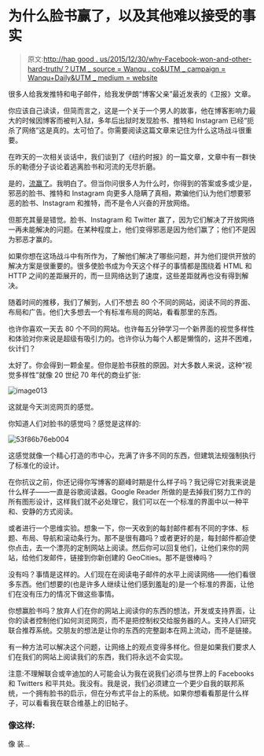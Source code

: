 # 为什么脸书赢了，以及其他难以接受的事实

> 原文:[http://hap good . us/2015/12/30/why-Facebook-won-and-other-hard-truth/？UTM _ source = Wanqu . co&UTM _ campaign = Wanqu+Daily&UTM _ medium = website](http://hapgood.us/2015/12/30/why-facebook-won-and-other-hard-truths/?utm_source=wanqu.co&utm_campaign=Wanqu+Daily&utm_medium=website)

很多人给我发推特和电子邮件，给我发伊朗“博客父亲”最近发表的《卫报》文章。

你应该自己读读，但简而言之，这是一个关于一个男人的故事，他在博客影响力最大的时候因博客而被判入狱，多年后出狱时发现脸书、推特和 Instagram 已经“扼杀了网络”这是真的。太可怕了。你需要阅读这篇文章来记住为什么这场战斗很重要。

在昨天的一次相关谈话中，我们谈到了《纽约时报》的一篇文章，文章中有一群快乐的勒德分子谈论着逃离脸书和河流的无尽折磨。

是的，[流赢了](https://hapgood.us/2015/10/17/the-garden-and-the-stream-a-technopastoral/)。我明白了。但当你问很多人为什么时，你得到的答案或多或少是，邪恶的脸书、推特和 Instagram 向更多人隐瞒了真相，欺骗他们认为他们想要邪恶的脸书、Instagram 和推特，而不是令人兴奋的开放网络。

但那充其量是错觉。脸书、Instagram 和 Twitter 赢了，因为它们解决了开放网络一再未能解决的问题。在某种程度上，他们变得邪恶是因为他们赢了；他们不是因为邪恶才赢的。

如果你想在这场战斗中有所作为，了解他们解决了哪些问题，并为他们提供开放的解决方案是很重要的。很多使脸书成为今天这个样子的事情都是围绕着 HTML 和 HTTP 之间的差距展开的，而一旦网络达到了速度，这些差距就再也没有得到解决。

随着时间的推移，我们了解到，人们不想去 80 个不同的网站，阅读不同的界面、布局和广告。他们大多想去一个有标准布局的网站，看看那里的东西。

也许你喜欢一天去 80 个不同的网站。也许每五分钟学习一个新界面的视觉多样性和体验对你来说是超级有吸引力的。也许你认为每个人都是懒惰的，这并不困难，伙计们？

太好了。你会得到一颗金星。但你是脸书获胜的原因。对大多数人来说，这种“视觉多样性”就像 20 世纪 70 年代的商业扩张:

![image013](../Images/e592b3611044d1804223db20fbfc1a9d.png)

这就是今天浏览网页的感觉。

你知道人们对脸书的感觉吗？感觉是这样的:

![53f86b76eb004](../Images/2d6bccb7d9f1c430e6722467ac45ef66.png)

这感觉就像一个精心打造的市中心，充满了许多不同的东西，但建筑法规强制执行了标准化的设计。

在你抗议之前，你还记得你写博客的巅峰时期是什么样子吗？我记得它对我来说是什么样子——一直是谷歌阅读器。Google Reader 所做的是去掉我们努力工作的所有图形设计，这样我们就不必处理它，我们可以在一个标准的界面中以一种平和、安静的方式阅读。

或者进行一个思维实验。想象一下，你一天收到的每封邮件都有不同的字体、标题、布局、导航和滚动条行为。那不是很有趣吗？或者更好的是，每封邮件都迫使你点击，去一个漂亮的定制网站上阅读。然后你可以回复他们，让他们来你的网站，给他们发邮件，链接到你新创建的 GeoCities。那不是很棒吗？

没有吗？事情是这样的。人们现在在阅读电子邮件的水平上阅读网络——他们看很多东西。他们想要的(也是许多人继续让他们感到羞耻的)是一个标准的界面，让他们在没有压力的情况下做这些事情。

你想赢脸书吗？放弃人们在你的网站上阅读你的东西的想法，开发或支持界面，让你的读者控制他们如何浏览网页，而不是把控制权交给服务器的人。支持人们研究联合推荐系统。交朋友的想法是让你的东西的完整副本在网上流动，而不是链接。

有一种方法可以解决这个问题，让网络上的观点变得多样化。但是如果我们要求人们在我们的网站上阅读我们的东西，我们将永远不会实现。

注意:不理解联合或辛迪加的人可能会认为我在说我们必须与世界上的 Facebooks 和 Twitters 和平共处。我没有。我是说，我们必须建立一个更少自我的联邦系统，一个拥有脸书的启示，但在分布式平台上的系统。如果你想看看那是什么样子，可以看看我在联合维基上的旧帖子。

### 像这样:

像 装...